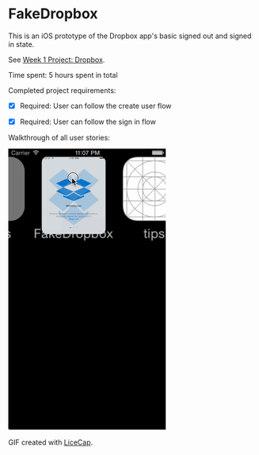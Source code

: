 FakeDropbox
===========

This is an iOS prototype of the Dropbox app's basic signed out and signed in state.

See [Week 1 Project: Dropbox](http://courses.codepath.com/courses/ios_for_designers/week/1).

Time spent: 5 hours spent in total

Completed project requirements:

 * [x] Required: User can follow the create user flow
 * [x] Required: User can follow the sign in flow


Walkthrough of all user stories:

![Video Walkthrough](FakeDropbox.gif)

GIF created with [LiceCap](http://www.cockos.com/licecap/).

